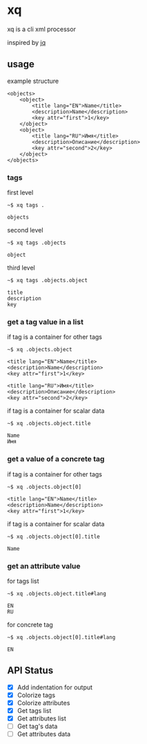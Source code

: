 # xq

xq is a cli xml processor

inspired by [jq](https://github.com/stedolan/jq)

## usage

example structure

    <objects>
        <object>
            <title lang="EN">Name</title>
            <description>Name</description>
            <key attr="first">1</key>
        </object>
        <object>
            <title lang="RU">Имя</title>
            <description>Описание</description>
            <key attr="second">2</key>
        </object>
    </objects>

### tags

first level

    ~$ xq tags .

    objects

second level

    ~$ xq tags .objects

    object

third level

    ~$ xq tags .objects.object

    title
    description
    key

### get a tag value in a list

if tag is a container for other tags

    ~$ xq .objects.object

    <title lang="EN">Name</title>
    <description>Name</description>
    <key attr="first">1</key>

    <title lang="RU">Имя</title>
    <description>Описание</description>
    <key attr="second">2</key>


if tag is a container for scalar data

    ~$ xq .objects.object.title

    Name
    Имя

### get a value of a concrete tag 


if tag is a container for other tags

    ~$ xq .objects.object[0]

    <title lang="EN">Name</title>
    <description>Name</description>
    <key attr="first">1</key>

if tag is a container for scalar data

    ~$ xq .objects.object[0].title

    Name

### get an attribute value

for tags list

    ~$ xq .objects.object.title#lang

    EN
    RU

for concrete tag

    ~$ xq .objects.object[0].title#lang

    EN

## API Status

- [x] Add indentation for output
- [x] Colorize tags
- [x] Colorize attributes
- [x] Get tags list
- [x] Get attributes list
- [ ] Get tag's data
- [ ] Get attributes data